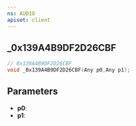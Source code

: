 ```yaml
---
ns: AUDIO
apiset: client
---
```

## _0x139A4B9DF2D26CBF

```c
// 0x139A4B9DF2D26CBF
void _0x139A4B9DF2D26CBF(Any p0,Any p1);
```


## Parameters
* **p0**:
* **p1**:



